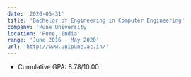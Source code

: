 ```yaml
---
date: '2020-05-31'
title: 'Bachelor of Engineering in Computer Engineering'
company: 'Pune University'
location: 'Pune, India'
range: 'June 2016 - May 2020'
url: 'http://www.unipune.ac.in/'
---
```


- Cumulative GPA: 8.78/10.00
